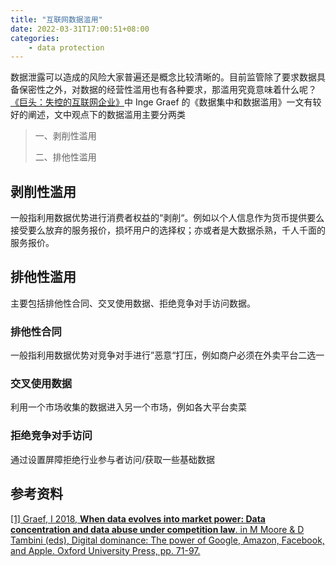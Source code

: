 ```yaml
---
title: "互联网数据滥用"
date: 2022-03-31T17:00:51+08:00
categories:
    - data protection 
---
```

数据泄露可以造成的风险大家普遍还是概念比较清晰的。目前监管除了要求数据具备保密性之外，对数据的经营性滥用也有各种要求，那滥用究竟意味着什么呢？[《巨头：失控的互联网企业》](https://book.douban.com/subject/35158862/)中 Inge Graef 的《数据集中和数据滥用》一文有较好的阐述，文中观点下的数据滥用主要分两类

> 一、剥削性滥用
> 
> 二、排他性滥用

## 剥削性滥用

一般指利用数据优势进行消费者权益的“剥削“。例如以个人信息作为货币提供要么接受要么放弃的服务报价，损坏用户的选择权；亦或者是大数据杀熟，千人千面的服务报价。


## 排他性滥用

主要包括排他性合同、交叉使用数据、拒绝竞争对手访问数据。

### 排他性合同

一般指利用数据优势对竞争对手进行”恶意“打压，例如商户必须在外卖平台二选一


### 交叉使用数据

利用一个市场收集的数据进入另一个市场，例如各大平台卖菜


### 拒绝竞争对手访问

通过设置屏障拒绝行业参与者访问/获取一些基础数据


## 参考资料
[[1] Graef, I 2018, **When data evolves into market power: Data concentration and data abuse under competition law**. in M Moore & D Tambini (eds), Digital dominance: The power of Google, Amazon, Facebook, and Apple. Oxford University Press, pp. 71-97.](https://research.tilburguniversity.edu/en/publications/when-data-evolves-into-market-power-data-concentration-and-data-a)
